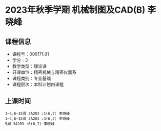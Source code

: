 # 2023年秋季学期 机械制图及CAD(B) 李晓峰






## 课程信息

- 课程号：009171.01
- 学分：3
- 教学类型：理论课
- 开课单位：精密机械与精密仪器系
- 课程类别：专业基础
- 课程层次：本科计划内课程

## 上课时间

```
1~4,6~15周 3A203 :1(6,7) 李晓峰
1~4,6~15周 3A203 :3(6,7) 李晓峰
5周 3A203 :6(6,7) 李晓峰
```

